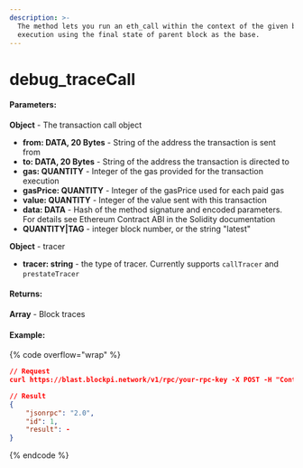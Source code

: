 ```yaml
---
description: >-
  The method lets you run an eth_call within the context of the given block
  execution using the final state of parent block as the base.
---
```


# debug\_traceCall

#### **Parameters:**

**Object** - The transaction call object

* **from: DATA, 20 Bytes** - String of the address the transaction is sent from
* **to: DATA, 20 Bytes** - String of the address the transaction is directed to
* **gas: QUANTITY** - Integer of the gas provided for the transaction execution&#x20;
* **gasPrice: QUANTITY** - Integer of the gasPrice used for each paid gas
* **value: QUANTITY** - Integer of the value sent with this transaction
* **data: DATA** - Hash of the method signature and encoded parameters. For details see Ethereum Contract ABI in the Solidity documentation
* **QUANTITY|TAG** - integer block number, or the string "latest"

**Object** - tracer

* **tracer: string** - the type of tracer. Currently supports `callTracer` and `prestateTracer`

#### **Returns:**

**Array** - Block traces

#### Example:

{% code overflow="wrap" %}
```json
// Request
curl https://blast.blockpi.network/v1/rpc/your-rpc-key -X POST -H "Content-Type: application/json" --data '{"method":"debug_traceCall","params":[{"from":"0xDAFEA492D9c6733ae3d56b7Ed1ADB60692c98Bc5","to":"0x4675C7e5BaAFBFFbca748158bEcBA61ef3b0a263","data":"0xf00d4b5d00000000000000000000000001291230982139282304923482304912923823920000000000000000000000001293123098123928310239129839291010293810"}, "latest"],"id":1,"jsonrpc":"2.0"}'

// Result
{
    "jsonrpc": "2.0",
    "id": 1,
    "result": -
}
```
{% endcode %}
